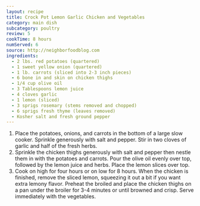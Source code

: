 ```yaml
---
layout: recipe
title: Crock Pot Lemon Garlic Chicken and Vegetables
category: main dish
subcategory: poultry
review: 5
cookTime: 8 hours
numServed: 6
source: http://neighborfoodblog.com
ingredients:
  - 2 lbs. red potatoes (quartered)
  - 1 sweet yellow onion (quartered)
  - 1 lb. carrots (sliced into 2-3 inch pieces)
  - 6 bone in and skin on chicken thighs
  - 1/4 cup olive oil
  - 3 Tablespoons lemon juice
  - 4 cloves garlic
  - 1 lemon (sliced)
  - 3 sprigs rosemary (stems removed and chopped)
  - 6 sprigs fresh thyme (leaves removed)
  - Kosher salt and fresh ground pepper
---
```


1. Place the potatoes, onions, and carrots in the bottom of a large slow cooker. Sprinkle generously with salt and pepper. Stir in two cloves of garlic and half of the fresh herbs.
2. Sprinkle the chicken thighs generously with salt and pepper then nestle them in with the potatoes and carrots. Pour the olive oil evenly over top, followed by the lemon juice and herbs. Place the lemon slices over top.
3. Cook on high for four hours or on low for 8 hours. When the chicken is finished, remove the sliced lemon, squeezing it out a bit if you want extra lemony flavor. Preheat the broiled and place the chicken thighs on a pan under the broiler for 3-4 minutes or until browned and crisp. Serve immediately with the vegetables.
